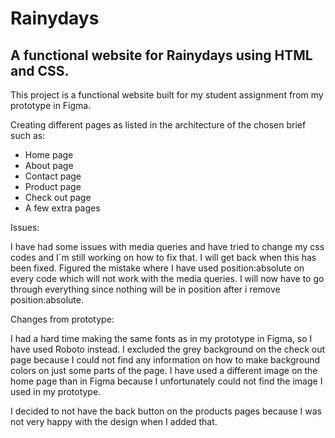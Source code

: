 # Rainydays

## A functional website for Rainydays using HTML and CSS.

This project is a functional website built for my student assignment from my prototype in Figma.

Creating different pages as listed in the architecture of the chosen brief such as:
* Home page
* About page
* Contact page
* Product page
* Check out page
* A few extra pages

Issues:

I have had some issues with media queries and have tried to change my css codes and I´m still working on how to fix that. I will get back when this has been fixed. Figured the mistake where I have used position:absolute on every code which will not work with the media queries. I will now have to go through everything since nothing will be in position after i remove position:absolute. 

Changes from prototype:

I had a hard time making the same fonts as in my prototype in Figma, so I have used Roboto instead. I excluded the grey background on the check out page because I could not find any information on how to make background colors on just some parts of the page. 
I have used a different image on the home page than in Figma because I unfortunately could not find the image I used in my prototype. 

I decided to not have the back button on the products pages because I was not very happy with the design when I added that. 
